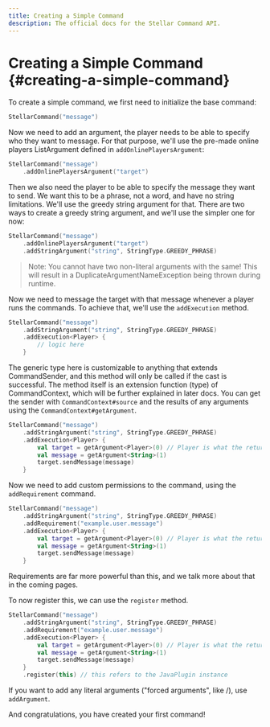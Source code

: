 ```yaml
---
title: Creating a Simple Command
description: The official docs for the Stellar Command API.
---
```


# Creating a Simple Command {#creating-a-simple-command}

To create a simple command, we first need to initialize the base command:

```kt
StellarCommand("message")
```

Now we need to add an argument, the player needs to be able to specify who they want to message. For that purpose, we'll use the pre-made online players ListArgument defined in `addOnlinePlayersArgument`:

```kt
StellarCommand("message")
    .addOnlinePlayersArgument("target")
```

Then we also need the player to be able to specify the message they want to send. We want this to be a phrase, not a word, and have no string limitations. We'll use the greedy string argument for that. There are two ways to create a greedy string argument, and we'll use the simpler one for now:

```kt
StellarCommand("message")
    .addOnlinePlayersArgument("target")
    .addStringArgument("string", StringType.GREEDY_PHRASE)
```


> Note: You cannot have two non-literal arguments with the same! This will result in a DuplicateArgumentNameException being thrown during runtime.

Now we need to message the target with that message whenever a player runs the commands. To achieve that, we'll use the `addExecution` method.

```kt
StellarCommand("message")
    .addStringArgument("string", StringType.GREEDY_PHRASE)
    .addExecution<Player> {
        // logic here
    }
```

The generic type here is customizable to anything that extends CommandSender, and this method will only be called if the cast is successful. The method itself is an extension function (type) of CommandContext, which will be further explained in later docs. You can get the sender with `CommandContext#source` and the results of any arguments using the `CommandContext#getArgument`.

```kt
StellarCommand("message")
    .addStringArgument("string", StringType.GREEDY_PHRASE)
    .addExecution<Player> {
        val target = getArgument<Player>(0) // Player is what the return value will be casted to, and 0 is the index of the argument
        val message = getArgument<String>(1)
        target.sendMessage(message)
    }
```

Now we need to add custom permissions to the command, using the `addRequirement` command.

```kt
StellarCommand("message")
    .addStringArgument("string", StringType.GREEDY_PHRASE)
    .addRequirement("example.user.message")
    .addExecution<Player> {
        val target = getArgument<Player>(0) // Player is what the return value will be casted to, and 0 is the index of the argument
        val message = getArgument<String>(1)
        target.sendMessage(message)
    }
```

Requirements are far more powerful than this, and we talk more about that in the coming pages.

To now register this, we can use the `register` method.

```kt
StellarCommand("message")
    .addStringArgument("string", StringType.GREEDY_PHRASE)
    .addRequirement("example.user.message")
    .addExecution<Player> {
        val target = getArgument<Player>(0) // Player is what the return value will be casted to, and 0 is the index of the argument
        val message = getArgument<String>(1)
        target.sendMessage(message)
    }
    .register(this) // this refers to the JavaPlugin instance
```

If you want to add any literal arguments ("forced arguments", like /), use `addArgument`.

And congratulations, you have created your first command!